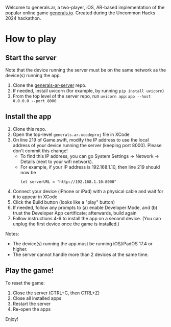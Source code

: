 Welcome to generals.ar, a two-player, iOS, AR-based implementation of the popular online game [generals.io](generals.io). Created during the Uncommon Hacks 2024 hackathon.

# How to play #
## Start the server ##
Note that the device running the server must be on the same network as the device(s) running the app.

1. Clone the [generals-ar-server](https://github.com/adinilfeld/generals-ar-server) repo.
2. If needed, install uvicorn (for example, by running `pip install uvicorn`)
3. From the top level of the server repo, run `uvicorn app:app --host 0.0.0.0 --port 8000`


## Install the app ##
1. Clone this repo.
2. Open the top-level `generals.ar.xcodeproj` file in XCode
3. On line 219 of Game.swift, modify the IP address to use the local address of your device running the server (keeping port 8000). Please don't commit this change!
   - To find this IP address, you can go System Settings -> Network -> Details (next to your wifi network).
   - For example, if your IP address is 192.168.1.10, then line 219 should now be
     ```
     let serverURL = "http://192.168.1.10:8000"
     ```
4. Connect your device (iPhone or iPad) with a physical cable and wait for it to appear in XCode
5. Click the Build button (looks like a "play" button)
6. If needed, follow any prompts to (a) enable Developer Mode, and (b) trust the Developer App certificate; afterwards, build again
7. Follow instructions 4-6 to install the app on a second device. (You can unplug the first device once the game is installed.)

Notes:
- The device(s) running the app must be running iOS/iPadOS 17.4 or higher.
- The server cannot handle more than 2 devices at the same time.


## Play the game! ##
To reset the game: 
1. Close the server (CTRL+C, then CTRL+Z)
2. Close all installed apps
3. Restart the server
4. Re-open the apps

Enjoy!
